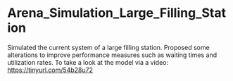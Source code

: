 # Arena_Simulation_Large_Filling_Station
Simulated the current system of a large filling station. Proposed some alterations to improve performance measures such as waiting times and utilization rates.
To take a look at the model via a video:
https://tinyurl.com/54b28u72
